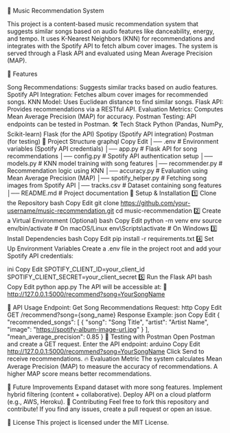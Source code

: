 🎵 Music Recommendation System

This project is a content-based music recommendation system that suggests similar songs based on audio features like danceability, energy, and tempo. It uses K-Nearest Neighbors (KNN) for recommendations and integrates with the Spotify API to fetch album cover images. The system is served through a Flask API and evaluated using Mean Average Precision (MAP).

🚀 Features

Song Recommendations: Suggests similar tracks based on audio features.
Spotify API Integration: Fetches album cover images for recommended songs.
KNN Model: Uses Euclidean distance to find similar songs.
Flask API: Provides recommendations via a RESTful API.
Evaluation Metrics: Computes Mean Average Precision (MAP) for accuracy.
Postman Testing: API endpoints can be tested in Postman.
🛠️ Tech Stack
Python (Pandas, NumPy, Scikit-learn)
Flask (for the API)
Spotipy (Spotify API integration)
Postman (for testing)
📂 Project Structure
graphql
Copy
Edit
│── .env                  # Environment variables (Spotify API credentials)
│── app.py                # Flask API for song recommendations
│── config.py             # Spotify API authentication setup
│── models.py             # KNN model training with song features
│── recommender.py        # Recommendation logic using KNN
│── accuracy.py           # Evaluation using Mean Average Precision (MAP)
│── spotify_helper.py     # Fetching song images from Spotify API
│── tracks.csv            # Dataset containing song features
│── README.md             # Project documentation
📌 Setup & Installation
1️⃣ Clone the Repository
bash
Copy
Edit
git clone https://github.com/your-username/music-recommendation.git
cd music-recommendation
2️⃣ Create a Virtual Environment (Optional)
bash
Copy
Edit
python -m venv env
source env/bin/activate   # On macOS/Linux
env\Scripts\activate      # On Windows
3️⃣ Install Dependencies
bash
Copy
Edit
pip install -r requirements.txt
4️⃣ Set Up Environment Variables
Create a .env file in the project root and add your Spotify API credentials:

ini
Copy
Edit
SPOTIFY_CLIENT_ID=your_client_id
SPOTIFY_CLIENT_SECRET=your_client_secret
5️⃣ Run the Flask API
bash
Copy
Edit
python app.py
The API will be accessible at:
📍 http://127.0.0.1:5000/recommend?song=YourSongName

🎯 API Usage
Endpoint: Get Song Recommendations
Request:
http
Copy
Edit
GET /recommend?song={song_name}
Response Example:
json
Copy
Edit
{
  "recommended_songs": [
    {
      "song": "Song Title",
      "artist": "Artist Name",
      "image": "https://spotify-album-image-url.jpg"
    }
  ],
  "mean_average_precision": 0.85
}
🧪 Testing with Postman
Open Postman and create a GET request.
Enter the API endpoint:
arduino
Copy
Edit
http://127.0.0.1:5000/recommend?song=YourSongName
Click Send to receive recommendations.
🔥 Evaluation Metric
The system calculates Mean Average Precision (MAP) to measure the accuracy of recommendations. A higher MAP score means better recommendations.

📌 Future Improvements
Expand dataset with more song features.
Implement hybrid filtering (content + collaborative).
Deploy API on a cloud platform (e.g., AWS, Heroku).
🤝 Contributing
Feel free to fork this repository and contribute! If you find any issues, create a pull request or open an issue.

📜 License
This project is licensed under the MIT License.
